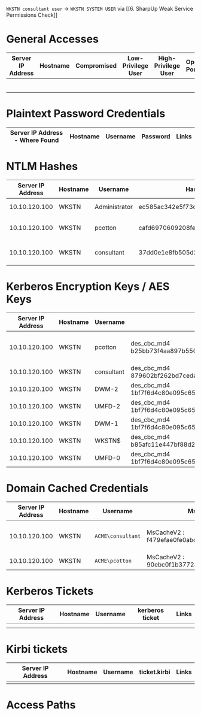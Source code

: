 
`WKSTN consultant user`
-> `WKSTN SYSTEM USER` via [[6. SharpUp Weak Service Permissions Check]]

# General Accesses
| Server IP Address | Hostname | Compromised | Low-Privilege User | High-Privilege User | Open Ports | Username:Password:Method | Links |  |
| ---- | ---- | ---- | ---- | ---- | ---- | ---- | ---- | ---- |
|  |  |  |  |  |  |  |  |  |
|  |  |  |  |  |  |  |  |  |
|  |  |  |  |  |  |  |  |  |
|  |  |  |  |  |  |  |  |  |
|  |  |  |  |  |  |  |  |  |
|  |  |  |  |  |  |  |  |  |
# Plaintext Password Credentials

| Server IP Address - Where Found | Hostname | Username | Password | Links |
| ---- | ---- | ---- | ---- | ---- |




# NTLM Hashes
| Server IP Address | Hostname | Username | Hashes | Links |  |  |
| ---- | ---- | ---- | ---- | ---- | ---- | ---- |
| 10.10.120.100 | WKSTN | Administrator | ec585ac342e5f73c8931916e17f8bf92 | [[1. mimikatz lsadump sam]] |  |  |
| 10.10.120.100 | WKSTN | pcotton | cafd6970609208fed259fc5c89b8acac | [[2. mimikatz sekurlsa logonpasswords]] |  |  |
| 10.10.120.100 | WKSTN | consultant | 37dd0e1e8fb505d2e5baaf4a27d2 | [[2. mimikatz sekurlsa logonpasswords]] |  |  |

# Kerberos Encryption Keys / AES Keys
| Server IP Address | Hostname | Username | Kereberos Encryption Keys | Links |
| ---- | ---- | ---- | ---- | ---- |
| 10.10.120.100 | WKSTN | pcotton | des_cbc_md4       b25bb73f4aa897b550c9fd5fd35a3f005b20571ef96a37a1b4786ace3039224d | [[3. mimikatz sekurlsa ekeys]] |
| 10.10.120.100 | WKSTN | consultant | des_cbc_md4       879602bf262bd7ceda9cb919d33a6e073c216beb9ac0fb8d600bd48fb87bdcf2 |  |
| 10.10.120.100 | WKSTN | DWM-2 | des_cbc_md4       1bf7f6d4c80e095c655814167615c08fbff648f50b00c0f7f7e5e7cc945f8bda |  |
| 10.10.120.100 | WKSTN | UMFD-2 | des_cbc_md4       1bf7f6d4c80e095c655814167615c08fbff648f50b00c0f7f7e5e7cc945f8bda |  |
| 10.10.120.100 | WKSTN | DWM-1 | des_cbc_md4       1bf7f6d4c80e095c655814167615c08fbff648f50b00c0f7f7e5e7cc945f8bda |  |
| 10.10.120.100 | WKSTN | WKSTN$ |  des_cbc_md4       b85afc11e447bf88d2007465813d871b197891520f89b6e10c59956b091bd3a9 |  |
| 10.10.120.100 | WKSTN | UMFD-0 | des_cbc_md4       1bf7f6d4c80e095c655814167615c08fbff648f50b00c0f7f7e5e7cc945f8bda |  |
# Domain Cached Credentials 

| Server IP Address | Hostname | Username | MsCacheV2 | Links |
| ---- | ---- | ---- | ---- | ---- |
| 10.10.120.100 | WKSTN | `ACME\consultant` | MsCacheV2 : f479efae0fe0abc7010eeaab858e059a | [[4. mimikatz !lsadump cache]] |
| 10.10.120.100 | WKSTN | `ACME\pcotton` | MsCacheV2 : 90ebc0f1b37728762f6333a6e01bd0c6 |  |

# Kerberos Tickets

| Server IP Address | Hostname | Username | kerberos ticket | Links |
| ---- | ---- | ---- | ---- | ---- |
|  |  |  |  |  |
|  |  |  |  |  |
# Kirbi tickets
| Server IP Address | Hostname | Username | ticket.kirbi | Links |
| ---- | ---- | ---- | ---- | ---- |
|  |  |  |  |  |


# Access Paths




 
